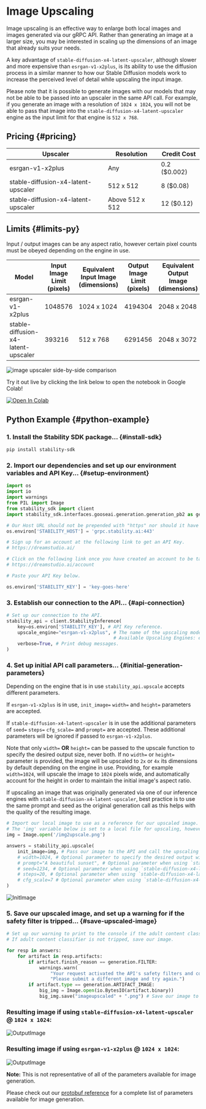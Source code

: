 # Image Upscaling

Image upscaling is an effective way to enlarge both local images and images generated via our gRPC API. Rather than generating an image at a larger size, you may be interested in scaling up the dimensions of an image that already suits your needs.

A key advantage of `stable-diffusion-x4-latent-upscaler`, although slower and more expensive than `esrgan-v1-x2plus`, is its ability to use the diffusion process in a similar manner to how our Stable Diffusion models work to increase the perceived level of detail while upscaling the input image.

Please note that it is possible to generate images with our models that may not be able to be passed into an upscaler in the same API call. For example, if you generate an image with a resolution of `1024 x 1024`, you will not be able to pass that image into the `stable-diffusion-x4-latent-upscaler` engine as the input limit for that engine is `512 x 768`.

## Pricing {#pricing}

| Upscaler                            | Resolution      | Credit Cost  |
| ----------------------------------- | --------------- | ------------ |
| esrgan-v1-x2plus                    | Any             | 0.2 ($0.002) |
| stable-diffusion-x4-latent-upscaler | 512 x 512       | 8 ($0.08)    |
| stable-diffusion-x4-latent-upscaler | Above 512 x 512 | 12 ($0.12)   |

## Limits {#limits-py}

Input / output images can be any aspect ratio, however certain pixel counts must be obeyed depending on the engine in use.

| Model                               | Input Image Limit (pixels) | Equivalent Input Image (dimensions) | Output Image Limit (pixels) | Equivalent Output Image (dimensions) |
| ----------------------------------- | -------------------------- | ----------------------------------- | --------------------------- | ------------------------------------ |
| esrgan-v1-x2plus                    | 1048576                    | 1024 x 1024                         | 4194304                     | 2048 x 2048                          |
| stable-diffusion-x4-latent-upscaler | 393216                     | 512 x 768                           | 6291456                     | 2048 x 3072                          |

<img src="/imageupscalersbs.png" alt="image upscaler side-by-side comparison" style="max-height: 40rem"/>

Try it out live by clicking the link below to open the notebook in Google Colab!

[![Open In Colab](https://colab.research.google.com/assets/colab-badge.svg)](https://colab.research.google.com/drive/1E5avwcmKy1HG4-jwEOCYszjyjPNK0Pj4?usp=sharing)

## Python Example {#python-example}

### 1. Install the Stability SDK package... {#install-sdk}

```bash
pip install stability-sdk
```

### 2. Import our dependencies and set up our environment variables and API Key... {#setup-environment}

```python
import os
import io
import warnings
from PIL import Image
from stability_sdk import client
import stability_sdk.interfaces.gooseai.generation.generation_pb2 as generation

# Our Host URL should not be prepended with "https" nor should it have a trailing slash.
os.environ['STABILITY_HOST'] = 'grpc.stability.ai:443'

# Sign up for an account at the following link to get an API Key.
# https://dreamstudio.ai/

# Click on the following link once you have created an account to be taken to your API Key.
# https://dreamstudio.ai/account

# Paste your API Key below.

os.environ['STABILITY_KEY'] = 'key-goes-here'
```

### 3. Establish our connection to the API... {#api-connection}

```python
# Set up our connection to the API.
stability_api = client.StabilityInference(
    key=os.environ['STABILITY_KEY'], # API Key reference.
    upscale_engine="esrgan-v1-x2plus", # The name of the upscaling model we want to use.
                                       # Available Upscaling Engines: esrgan-v1-x2plus, stable-diffusion-x4-latent-upscaler
    verbose=True, # Print debug messages.
)
```

### 4. Set up initial API call parameters... {#initial-generation-parameters}

Depending on the engine that is in use `stability_api.upscale` accepts different parameters.

If `esrgan-v1-x2plus` is in use, `init_image=` `width=` and `height=` parameters are accepted.

If `stable-diffusion-x4-latent-upscaler` is in use the additional parameters of `seed=` `steps=` `cfg_scale=` and `prompt=` are accepted. These additional parameters will be ignored if passed to `esrgan-v1-x2plus`.

Note that only `width=` **OR** `height=` can be passed to the upscale function to specify the desired output size, never both. If no `width=` or `height=` parameter is provided, the image will be upscaled to `2x` or `4x` its dimensions by default depending on the engine in use. Providing, for example `width=1024`, will upscale the image to `1024` pixels wide, and automatically account for the height in order to maintain the initial image's aspect ratio.

If upscaling an image that was originally generated via one of our inference engines with `stable-diffusion-x4-latent-upscaler`, best practice is to use the same prompt and seed as the original generation call as this helps with the quality of the resulting image.

```python
# Import our local image to use as a reference for our upscaled image.
# The 'img' variable below is set to a local file for upscaling, however if you are already running a generation call and have an image artifact available, you can pass that image artifact to the upscale function instead.
img = Image.open('/img2upscale.png')

answers = stability_api.upscale(
    init_image=img, # Pass our image to the API and call the upscaling process.
    # width=1024, # Optional parameter to specify the desired output width.
    # prompt="A beautiful sunset", # Optional parameter when using `stable-diffusion-x4-latent-upscaler` to specify a prompt to use for the upscaling process.
    # seed=1234, # Optional parameter when using `stable-diffusion-x4-latent-upscaler` to specify a seed to use for the upscaling process.
    # steps=20, # Optional parameter when using `stable-diffusion-x4-latent-upscaler` to specify the number of diffusion steps to use for the upscaling process. Defaults to 20 if no value is passed, with a maximum of 50.
    # cfg_scale=7 # Optional parameter when using `stable-diffusion-x4-latent-upscaler` to specify the strength of prompt in use for the upscaling process. Defaults to 7 if no value is passed.
)
```

![InitImage](/img2upscale.png)

### 5. Save our upscaled image, and set up a warning for if the safety filter is tripped... {#save-upscaled-image}

```python
# Set up our warning to print to the console if the adult content classifier is tripped.
# If adult content classifier is not tripped, save our image.

for resp in answers:
    for artifact in resp.artifacts:
        if artifact.finish_reason == generation.FILTER:
            warnings.warn(
                "Your request activated the API's safety filters and could not be processed."
                "Please submit a different image and try again.")
        if artifact.type == generation.ARTIFACT_IMAGE:
            big_img = Image.open(io.BytesIO(artifact.binary))
            big_img.save("imageupscaled" + ".png") # Save our image to a local file.
```

### Resulting image if using `stable-diffusion-x4-latent-upscaler` @ `1024 x 1024`:

![OutputImage](/imgupscaledlatent.png)

### Resulting image if using `esrgan-v1-x2plus` @ `1024 x 1024`:

![OutputImage](/imgupscaled.png)

**Note:** This is not representative of all of the parameters available for image generation.

Please check out our [protobuf reference](https://github.com/Stability-AI/api-interfaces/blob/main/src/proto/generation.proto) for a complete list of parameters available for image generation.
